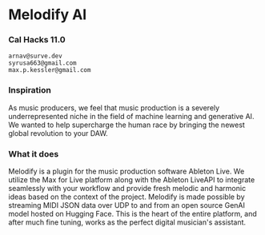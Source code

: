 # Melodify AI
### Cal Hacks 11.0
```
arnav@surve.dev
syrusa663@gmail.com
max.p.kessler@gmail.com
```

### Inspiration
As music producers, we feel that music production is a severely underrepresented niche in the field of machine learning and generative AI. We wanted to help supercharge the human race by bringing the newest global revolution to your DAW.

### What it does
Melodify is a plugin for the music production software Ableton Live. We utilize the Max for Live platform along with the Ableton LiveAPI to integrate seamlessly with your workflow and provide fresh melodic and harmonic ideas based on the context of the project. Melodify is made possible by streaming MIDI JSON data over UDP to and from an open source GenAI model hosted on Hugging Face. This is the heart of the entire platform, and after much fine tuning, works as the perfect digital musician's assistant.
